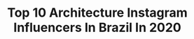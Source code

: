---
title: Top 10 Architecture Instagram Influencers In Brazil In 2020
description: >-
  Find top architecture Instagram influencers in Brazil in 2020. Most popular hashtags: #tbt #longexpoelite #kings.
platform: Instagram
hits: 348
text_top: Discover the top-rated Instagram accounts on inBeat.
text_bottom: Our platform holds 348 Instagram influencers like this in Brazil for you to pitch.
profiles:
  - username: "mfernandaa"
    fullname: >-
      MARIA FERNANDA LINHARES
    bio: >-
      Arquiteta e Urbanista. Fashion | Travel | Beauty | Architecture | Lifestyle Give this world good energy 🦋.
    location: "Brazil"
    followers: 61038
    engagement: 434
    commentsToLikes: 0.290916
    id: ck6ugv2mi5c3d0j71k1611ak2
    verified: false
    hashtags: "#inspiracaodelook, #nailsdesign, #tbt, #nailart"
  - username: "romullo.castro"
    fullname: >-
      Rômullo Castro™
    bio: >-
      Pode entrar, só não repara a bagunça! 📚 Student architecture 🐦 Twitter: ofromullo 📩 Parcerias Via: Direct/Email. ¹⁰♚Łƒ'ร♚
    location: "Brazil"
    followers: 26421
    engagement: 391
    commentsToLikes: 0.202870
    id: ck8t92dhpmppw0j784j7gbdq7
    verified: false
    hashtags: "#architecture, #reelsinsta, #reelsbrasil, #reelsvideo"
  - username: "renan_souto"
    fullname: >-
      R E N A N    S O U T O
    bio: >-
      @casanobrejp 📐 INTERIOR DESIGN 📋 ARCHITECTURE 🏋🏽 CROSSFITTER 🇧🇷 NORDESTINO/PB 🐶 Pai de Frida, Aurora e Maya ♍️ virginiano
    location: "Brazil"
    followers: 25338
    engagement: 259
    commentsToLikes: 0.075328
    id: ck14hdr199t6k0i19tpcj2bpq
    verified: false
    hashtags: "#tbt, #fernandopessoa, #sempreparasempre, #festaocean"
  - username: "ze_vedovato"
    fullname: >-
      VEDOVATO
    bio: >-
      👽 A Mammal Animal 🖋Architecture student 📍Brazil MA @epmodelsbrasil 🇧🇷 🇮🇹 @independent_mgmt 🇨🇵 @the88mgmt 🇯🇵 @wizardmodels
    location: "Brazil"
    followers: 2122
    engagement: 1723
    commentsToLikes: 0.087825
    id: ck5hi8klnc7k10i11ybiy26my
    verified: false
    hashtags: "#malestyle, #fashion, #model, #cold"
  - username: "kauan_aguiar"
    fullname: >-
      
    bio: >-
      𝕂𝕒𝕦𝕒𝕟 𝔸𝕘𝕦𝕚𝕒𝕣 Surfing the waves of life ———————————— Architecture • Design 👷🏼‍♂️💡✏️ Business @gilenocortinas ———————————— 🇸🇺🇷🇫 🌊🏄🏻‍♂️
    location: "Brazil"
    followers: 3496
    engagement: 1628
    commentsToLikes: 0.042914
    id: ckap5h5lobnzh0i78qs964uty
    verified: false
    hashtags: "#nostress, #ny, #chovechuva, #pipaquepariu"
  - username: "isadoramonteirom"
    fullname: >-
      Isadora Machado
    bio: >-
      🇧🇷 | 🇩🇪 Architecture student “Deus é amor. Todo aquele que permanece no amor permanece em Deus, e Deus nele.” ‭‭1 João‬ ‭4:16‬ ❤️
    location: "Brazil"
    followers: 2535
    engagement: 1254
    commentsToLikes: 0.043951
    id: ck6u6oewygsb60j71d4ddkobx
    verified: false
    hashtags: ""
  - username: "wederson.machado"
    fullname: >-
      Wederson 🏠🌎🇧🇷Brasil
    bio: >-
      📷Nature and architecture photography . 🔵Mod: @world_bestsky @globalfotografia_skies @globalfotografia_architecture @sunset_only @ig_brazil_
    location: "Brazil"
    followers: 12486
    engagement: 1807
    commentsToLikes: 0.173283
    id: ck15rqds7965g0i19vx64wgg0
    verified: false
    hashtags: "#brasilnature, #examenoinsta, #bns, #cloudzdelight"
  - username: "favarojrfotografia"
    fullname: >-
      Favaro JR
    bio: >-
      Architecture Photographer #architecturephotographer
    location: "Brazil"
    followers: 45209
    engagement: 171
    commentsToLikes: 0.024927
    id: ck8t07vgdr4gh0j78h94702kl
    verified: false
    hashtags: "#imoveisdeluxo, #casadecampo, #archtecture, #architecturephotography"
  - username: "isayweinfeld"
    fullname: >-
      isayweinfeld
    bio: >-
      @isayweinfeld_architecture
    location: "Brazil"
    followers: 87540
    engagement: 170
    commentsToLikes: 0.019938
    id: ck5bue7oxhmax0i11nn2bfbn8
    verified: false
    hashtags: ""
  - username: "bonsrapazes"
    fullname: >-
      Bons Rapazes
    bio: >-
      • Boys like, Men love • #oportugalincrivel #cars #motorcycles #menswear #architecture #design #adventure @pedroteixeiraoficial 🍻@tfroufe @thisisluvin
    location: "Brazil"
    followers: 58548
    engagement: 111
    commentsToLikes: 0.089756
    id: ck5zklo4ljpem0i143jgcircp
    verified: false
    hashtags: "#getthelook, #menswear, #oportugalincrivel, #ferrarif40"
---